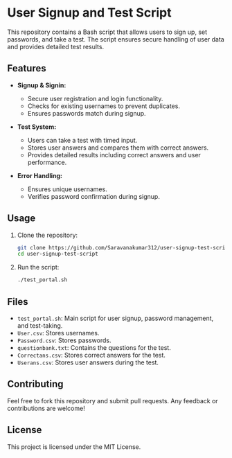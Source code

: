 # User Signup and Test Script

This repository contains a Bash script that allows users to sign up, set passwords, and take a test. The script ensures secure handling of user data and provides detailed test results.

## Features

- **Signup & Signin:**
  - Secure user registration and login functionality.
  - Checks for existing usernames to prevent duplicates.
  - Ensures passwords match during signup.

- **Test System:**
  - Users can take a test with timed input.
  - Stores user answers and compares them with correct answers.
  - Provides detailed results including correct answers and user performance.

- **Error Handling:**
  - Ensures unique usernames.
  - Verifies password confirmation during signup.

## Usage

1. Clone the repository:
    ```sh
    git clone https://github.com/Saravanakumar312/user-signup-test-script.git
    cd user-signup-test-script
    ```

2. Run the script:
    ```sh
    ./test_portal.sh
    ```

## Files

- `test_portal.sh`: Main script for user signup, password management, and test-taking.
- `User.csv`: Stores usernames.
- `Password.csv`: Stores passwords.
- `questionbank.txt`: Contains the questions for the test.
- `Correctans.csv`: Stores correct answers for the test.
- `Userans.csv`: Stores user answers during the test.

## Contributing

Feel free to fork this repository and submit pull requests. Any feedback or contributions are welcome!

## License

This project is licensed under the MIT License.

